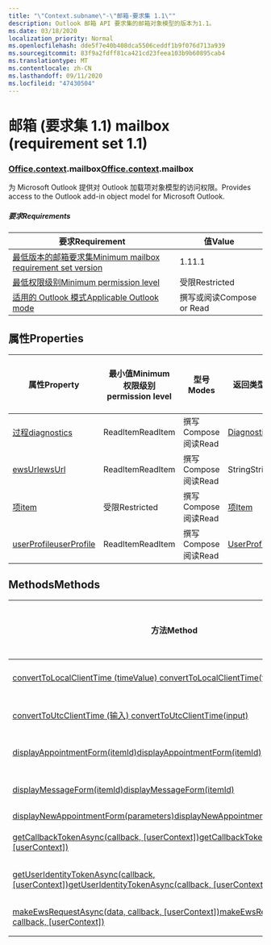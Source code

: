```yaml
---
title: "\"Context.subname\"-\"邮箱-要求集 1.1\""
description: Outlook 邮箱 API 要求集的邮箱对象模型的版本为1.1。
ms.date: 03/18/2020
localization_priority: Normal
ms.openlocfilehash: dde5f7e40b408dca5506ceddf1b9f076d713a939
ms.sourcegitcommit: 83f9a2fdff81ca421cd23feea103b9b60895cab4
ms.translationtype: MT
ms.contentlocale: zh-CN
ms.lasthandoff: 09/11/2020
ms.locfileid: "47430504"
---
```

# <a name="mailbox-requirement-set-11"></a><span data-ttu-id="aa8d6-103">邮箱 (要求集 1.1) </span><span class="sxs-lookup"><span data-stu-id="aa8d6-103">mailbox (requirement set 1.1)</span></span>

### <a name="officecontextmailbox"></a><span data-ttu-id="aa8d6-104">[Office](office.md)[.context](office.context.md).mailbox</span><span class="sxs-lookup"><span data-stu-id="aa8d6-104">[Office](office.md)[.context](office.context.md).mailbox</span></span>

<span data-ttu-id="aa8d6-105">为 Microsoft Outlook 提供对 Outlook 加载项对象模型的访问权限。</span><span class="sxs-lookup"><span data-stu-id="aa8d6-105">Provides access to the Outlook add-in object model for Microsoft Outlook.</span></span>

##### <a name="requirements"></a><span data-ttu-id="aa8d6-106">要求</span><span class="sxs-lookup"><span data-stu-id="aa8d6-106">Requirements</span></span>

|<span data-ttu-id="aa8d6-107">要求</span><span class="sxs-lookup"><span data-stu-id="aa8d6-107">Requirement</span></span>| <span data-ttu-id="aa8d6-108">值</span><span class="sxs-lookup"><span data-stu-id="aa8d6-108">Value</span></span>|
|---|---|
|[<span data-ttu-id="aa8d6-109">最低版本的邮箱要求集</span><span class="sxs-lookup"><span data-stu-id="aa8d6-109">Minimum mailbox requirement set version</span></span>](../../requirement-sets/outlook-api-requirement-sets.md)| <span data-ttu-id="aa8d6-110">1.1</span><span class="sxs-lookup"><span data-stu-id="aa8d6-110">1.1</span></span>|
|[<span data-ttu-id="aa8d6-111">最低权限级别</span><span class="sxs-lookup"><span data-stu-id="aa8d6-111">Minimum permission level</span></span>](../../../outlook/understanding-outlook-add-in-permissions.md)| <span data-ttu-id="aa8d6-112">受限</span><span class="sxs-lookup"><span data-stu-id="aa8d6-112">Restricted</span></span>|
|[<span data-ttu-id="aa8d6-113">适用的 Outlook 模式</span><span class="sxs-lookup"><span data-stu-id="aa8d6-113">Applicable Outlook mode</span></span>](../../../outlook/outlook-add-ins-overview.md#extension-points)| <span data-ttu-id="aa8d6-114">撰写或阅读</span><span class="sxs-lookup"><span data-stu-id="aa8d6-114">Compose or Read</span></span>|

## <a name="properties"></a><span data-ttu-id="aa8d6-115">属性</span><span class="sxs-lookup"><span data-stu-id="aa8d6-115">Properties</span></span>

| <span data-ttu-id="aa8d6-116">属性</span><span class="sxs-lookup"><span data-stu-id="aa8d6-116">Property</span></span> | <span data-ttu-id="aa8d6-117">最小值</span><span class="sxs-lookup"><span data-stu-id="aa8d6-117">Minimum</span></span><br><span data-ttu-id="aa8d6-118">权限级别</span><span class="sxs-lookup"><span data-stu-id="aa8d6-118">permission level</span></span> | <span data-ttu-id="aa8d6-119">型号</span><span class="sxs-lookup"><span data-stu-id="aa8d6-119">Modes</span></span> | <span data-ttu-id="aa8d6-120">返回类型</span><span class="sxs-lookup"><span data-stu-id="aa8d6-120">Return type</span></span> | <span data-ttu-id="aa8d6-121">最小值</span><span class="sxs-lookup"><span data-stu-id="aa8d6-121">Minimum</span></span><br><span data-ttu-id="aa8d6-122">要求集</span><span class="sxs-lookup"><span data-stu-id="aa8d6-122">requirement set</span></span> |
|---|---|---|---|:---:|
| [<span data-ttu-id="aa8d6-123">过程</span><span class="sxs-lookup"><span data-stu-id="aa8d6-123">diagnostics</span></span>](/javascript/api/outlook/office.mailbox?view=outlook-js-1.1&preserve-view=true#diagnostics) | <span data-ttu-id="aa8d6-124">ReadItem</span><span class="sxs-lookup"><span data-stu-id="aa8d6-124">ReadItem</span></span> | <span data-ttu-id="aa8d6-125">撰写</span><span class="sxs-lookup"><span data-stu-id="aa8d6-125">Compose</span></span><br><span data-ttu-id="aa8d6-126">阅读</span><span class="sxs-lookup"><span data-stu-id="aa8d6-126">Read</span></span> | [<span data-ttu-id="aa8d6-127">Diagnostics</span><span class="sxs-lookup"><span data-stu-id="aa8d6-127">Diagnostics</span></span>](/javascript/api/outlook/office.diagnostics?view=outlook-js-1.1&preserve-view=true) | [<span data-ttu-id="aa8d6-128">1.1</span><span class="sxs-lookup"><span data-stu-id="aa8d6-128">1.1</span></span>](../requirement-set-1.1/outlook-requirement-set-1.1.md) |
| [<span data-ttu-id="aa8d6-129">ewsUrl</span><span class="sxs-lookup"><span data-stu-id="aa8d6-129">ewsUrl</span></span>](/javascript/api/outlook/office.mailbox?view=outlook-js-1.1&preserve-view=true#ewsurl) | <span data-ttu-id="aa8d6-130">ReadItem</span><span class="sxs-lookup"><span data-stu-id="aa8d6-130">ReadItem</span></span> | <span data-ttu-id="aa8d6-131">撰写</span><span class="sxs-lookup"><span data-stu-id="aa8d6-131">Compose</span></span><br><span data-ttu-id="aa8d6-132">阅读</span><span class="sxs-lookup"><span data-stu-id="aa8d6-132">Read</span></span> | <span data-ttu-id="aa8d6-133">String</span><span class="sxs-lookup"><span data-stu-id="aa8d6-133">String</span></span> | [<span data-ttu-id="aa8d6-134">1.1</span><span class="sxs-lookup"><span data-stu-id="aa8d6-134">1.1</span></span>](../requirement-set-1.1/outlook-requirement-set-1.1.md) |
| [<span data-ttu-id="aa8d6-135">项</span><span class="sxs-lookup"><span data-stu-id="aa8d6-135">item</span></span>](office.context.mailbox.item.md) | <span data-ttu-id="aa8d6-136">受限</span><span class="sxs-lookup"><span data-stu-id="aa8d6-136">Restricted</span></span> | <span data-ttu-id="aa8d6-137">撰写</span><span class="sxs-lookup"><span data-stu-id="aa8d6-137">Compose</span></span><br><span data-ttu-id="aa8d6-138">阅读</span><span class="sxs-lookup"><span data-stu-id="aa8d6-138">Read</span></span> | [<span data-ttu-id="aa8d6-139">项</span><span class="sxs-lookup"><span data-stu-id="aa8d6-139">Item</span></span>](/javascript/api/outlook/office.item?view=outlook-js-1.1&preserve-view=true) | [<span data-ttu-id="aa8d6-140">1.1</span><span class="sxs-lookup"><span data-stu-id="aa8d6-140">1.1</span></span>](../requirement-set-1.1/outlook-requirement-set-1.1.md) |
| [<span data-ttu-id="aa8d6-141">userProfile</span><span class="sxs-lookup"><span data-stu-id="aa8d6-141">userProfile</span></span>](/javascript/api/outlook/office.mailbox?view=outlook-js-1.1&preserve-view=true#userprofile) | <span data-ttu-id="aa8d6-142">ReadItem</span><span class="sxs-lookup"><span data-stu-id="aa8d6-142">ReadItem</span></span> | <span data-ttu-id="aa8d6-143">撰写</span><span class="sxs-lookup"><span data-stu-id="aa8d6-143">Compose</span></span><br><span data-ttu-id="aa8d6-144">阅读</span><span class="sxs-lookup"><span data-stu-id="aa8d6-144">Read</span></span> | [<span data-ttu-id="aa8d6-145">UserProfile</span><span class="sxs-lookup"><span data-stu-id="aa8d6-145">UserProfile</span></span>](/javascript/api/outlook/office.userprofile?view=outlook-js-1.1&preserve-view=true) | [<span data-ttu-id="aa8d6-146">1.1</span><span class="sxs-lookup"><span data-stu-id="aa8d6-146">1.1</span></span>](../requirement-set-1.1/outlook-requirement-set-1.1.md) |

## <a name="methods"></a><span data-ttu-id="aa8d6-147">Methods</span><span class="sxs-lookup"><span data-stu-id="aa8d6-147">Methods</span></span>

| <span data-ttu-id="aa8d6-148">方法</span><span class="sxs-lookup"><span data-stu-id="aa8d6-148">Method</span></span> | <span data-ttu-id="aa8d6-149">最小值</span><span class="sxs-lookup"><span data-stu-id="aa8d6-149">Minimum</span></span><br><span data-ttu-id="aa8d6-150">权限级别</span><span class="sxs-lookup"><span data-stu-id="aa8d6-150">permission level</span></span> | <span data-ttu-id="aa8d6-151">型号</span><span class="sxs-lookup"><span data-stu-id="aa8d6-151">Modes</span></span> | <span data-ttu-id="aa8d6-152">最小值</span><span class="sxs-lookup"><span data-stu-id="aa8d6-152">Minimum</span></span><br><span data-ttu-id="aa8d6-153">要求集</span><span class="sxs-lookup"><span data-stu-id="aa8d6-153">requirement set</span></span> |
|---|---|---|:---:|
| [<span data-ttu-id="aa8d6-154">convertToLocalClientTime (timeValue) </span><span class="sxs-lookup"><span data-stu-id="aa8d6-154">convertToLocalClientTime(timeValue)</span></span>](/javascript/api/outlook/office.mailbox?view=outlook-js-1.1&preserve-view=true#converttolocalclienttime-timevalue-) | <span data-ttu-id="aa8d6-155">ReadItem</span><span class="sxs-lookup"><span data-stu-id="aa8d6-155">ReadItem</span></span> | <span data-ttu-id="aa8d6-156">撰写</span><span class="sxs-lookup"><span data-stu-id="aa8d6-156">Compose</span></span><br><span data-ttu-id="aa8d6-157">阅读</span><span class="sxs-lookup"><span data-stu-id="aa8d6-157">Read</span></span> | [<span data-ttu-id="aa8d6-158">1.1</span><span class="sxs-lookup"><span data-stu-id="aa8d6-158">1.1</span></span>](../requirement-set-1.1/outlook-requirement-set-1.1.md) |
| [<span data-ttu-id="aa8d6-159">convertToUtcClientTime (输入) </span><span class="sxs-lookup"><span data-stu-id="aa8d6-159">convertToUtcClientTime(input)</span></span>](/javascript/api/outlook/office.mailbox?view=outlook-js-1.1&preserve-view=true#converttoutcclienttime-input-) | <span data-ttu-id="aa8d6-160">ReadItem</span><span class="sxs-lookup"><span data-stu-id="aa8d6-160">ReadItem</span></span> | <span data-ttu-id="aa8d6-161">撰写</span><span class="sxs-lookup"><span data-stu-id="aa8d6-161">Compose</span></span><br><span data-ttu-id="aa8d6-162">阅读</span><span class="sxs-lookup"><span data-stu-id="aa8d6-162">Read</span></span> | [<span data-ttu-id="aa8d6-163">1.1</span><span class="sxs-lookup"><span data-stu-id="aa8d6-163">1.1</span></span>](../requirement-set-1.1/outlook-requirement-set-1.1.md) |
| [<span data-ttu-id="aa8d6-164">displayAppointmentForm(itemId)</span><span class="sxs-lookup"><span data-stu-id="aa8d6-164">displayAppointmentForm(itemId)</span></span>](/javascript/api/outlook/office.mailbox?view=outlook-js-1.1&preserve-view=true#displayappointmentform-itemid-) | <span data-ttu-id="aa8d6-165">ReadItem</span><span class="sxs-lookup"><span data-stu-id="aa8d6-165">ReadItem</span></span> | <span data-ttu-id="aa8d6-166">撰写</span><span class="sxs-lookup"><span data-stu-id="aa8d6-166">Compose</span></span><br><span data-ttu-id="aa8d6-167">阅读</span><span class="sxs-lookup"><span data-stu-id="aa8d6-167">Read</span></span> | [<span data-ttu-id="aa8d6-168">1.1</span><span class="sxs-lookup"><span data-stu-id="aa8d6-168">1.1</span></span>](../requirement-set-1.1/outlook-requirement-set-1.1.md) |
| [<span data-ttu-id="aa8d6-169">displayMessageForm(itemId)</span><span class="sxs-lookup"><span data-stu-id="aa8d6-169">displayMessageForm(itemId)</span></span>](/javascript/api/outlook/office.mailbox?view=outlook-js-1.1&preserve-view=true#displaymessageform-itemid-) | <span data-ttu-id="aa8d6-170">ReadItem</span><span class="sxs-lookup"><span data-stu-id="aa8d6-170">ReadItem</span></span> | <span data-ttu-id="aa8d6-171">撰写</span><span class="sxs-lookup"><span data-stu-id="aa8d6-171">Compose</span></span><br><span data-ttu-id="aa8d6-172">阅读</span><span class="sxs-lookup"><span data-stu-id="aa8d6-172">Read</span></span> | [<span data-ttu-id="aa8d6-173">1.1</span><span class="sxs-lookup"><span data-stu-id="aa8d6-173">1.1</span></span>](../requirement-set-1.1/outlook-requirement-set-1.1.md) |
| [<span data-ttu-id="aa8d6-174">displayNewAppointmentForm(parameters)</span><span class="sxs-lookup"><span data-stu-id="aa8d6-174">displayNewAppointmentForm(parameters)</span></span>](/javascript/api/outlook/office.mailbox?view=outlook-js-1.1&preserve-view=true#displaynewappointmentform-parameters-) | <span data-ttu-id="aa8d6-175">ReadItem</span><span class="sxs-lookup"><span data-stu-id="aa8d6-175">ReadItem</span></span> | <span data-ttu-id="aa8d6-176">阅读</span><span class="sxs-lookup"><span data-stu-id="aa8d6-176">Read</span></span> | [<span data-ttu-id="aa8d6-177">1.1</span><span class="sxs-lookup"><span data-stu-id="aa8d6-177">1.1</span></span>](../requirement-set-1.1/outlook-requirement-set-1.1.md) |
| <span data-ttu-id="aa8d6-178">[getCallbackTokenAsync(callback, [userContext])](/javascript/api/outlook/office.mailbox?view=outlook-js-1.1&preserve-view=true#getcallbacktokenasync-callback--usercontext-)</span><span class="sxs-lookup"><span data-stu-id="aa8d6-178">[getCallbackTokenAsync(callback, [userContext])](/javascript/api/outlook/office.mailbox?view=outlook-js-1.1&preserve-view=true#getcallbacktokenasync-callback--usercontext-)</span></span> | <span data-ttu-id="aa8d6-179">ReadItem</span><span class="sxs-lookup"><span data-stu-id="aa8d6-179">ReadItem</span></span> | <span data-ttu-id="aa8d6-180">撰写</span><span class="sxs-lookup"><span data-stu-id="aa8d6-180">Compose</span></span><br><span data-ttu-id="aa8d6-181">阅读</span><span class="sxs-lookup"><span data-stu-id="aa8d6-181">Read</span></span> | [<span data-ttu-id="aa8d6-182">1.3</span><span class="sxs-lookup"><span data-stu-id="aa8d6-182">1.3</span></span>](../requirement-set-1.3/outlook-requirement-set-1.3.md)<br>[<span data-ttu-id="aa8d6-183">1.1</span><span class="sxs-lookup"><span data-stu-id="aa8d6-183">1.1</span></span>](../requirement-set-1.1/outlook-requirement-set-1.1.md) |
| <span data-ttu-id="aa8d6-184">[getUserIdentityTokenAsync(callback, [userContext])](/javascript/api/outlook/office.mailbox?view=outlook-js-1.1&preserve-view=true#getuseridentitytokenasync-callback--usercontext-)</span><span class="sxs-lookup"><span data-stu-id="aa8d6-184">[getUserIdentityTokenAsync(callback, [userContext])](/javascript/api/outlook/office.mailbox?view=outlook-js-1.1&preserve-view=true#getuseridentitytokenasync-callback--usercontext-)</span></span> | <span data-ttu-id="aa8d6-185">ReadItem</span><span class="sxs-lookup"><span data-stu-id="aa8d6-185">ReadItem</span></span> | <span data-ttu-id="aa8d6-186">撰写</span><span class="sxs-lookup"><span data-stu-id="aa8d6-186">Compose</span></span><br><span data-ttu-id="aa8d6-187">阅读</span><span class="sxs-lookup"><span data-stu-id="aa8d6-187">Read</span></span> | [<span data-ttu-id="aa8d6-188">1.1</span><span class="sxs-lookup"><span data-stu-id="aa8d6-188">1.1</span></span>](../requirement-set-1.1/outlook-requirement-set-1.1.md) |
| <span data-ttu-id="aa8d6-189">[makeEwsRequestAsync(data, callback, [userContext])](/javascript/api/outlook/office.mailbox?view=outlook-js-1.1&preserve-view=true#makeewsrequestasync-data--callback--usercontext-)</span><span class="sxs-lookup"><span data-stu-id="aa8d6-189">[makeEwsRequestAsync(data, callback, [userContext])](/javascript/api/outlook/office.mailbox?view=outlook-js-1.1&preserve-view=true#makeewsrequestasync-data--callback--usercontext-)</span></span> | <span data-ttu-id="aa8d6-190">ReadWriteMailbox</span><span class="sxs-lookup"><span data-stu-id="aa8d6-190">ReadWriteMailbox</span></span> | <span data-ttu-id="aa8d6-191">撰写</span><span class="sxs-lookup"><span data-stu-id="aa8d6-191">Compose</span></span><br><span data-ttu-id="aa8d6-192">阅读</span><span class="sxs-lookup"><span data-stu-id="aa8d6-192">Read</span></span> | [<span data-ttu-id="aa8d6-193">1.1</span><span class="sxs-lookup"><span data-stu-id="aa8d6-193">1.1</span></span>](../requirement-set-1.1/outlook-requirement-set-1.1.md) |
